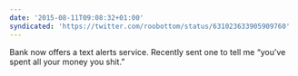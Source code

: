 ```yaml
---
date: '2015-08-11T09:08:32+01:00'
syndicated: 'https://twitter.com/roobottom/status/631023633905909760'
---
```

Bank now offers a text alerts service. Recently sent one to tell me “you’ve spent all your money you shit.”
